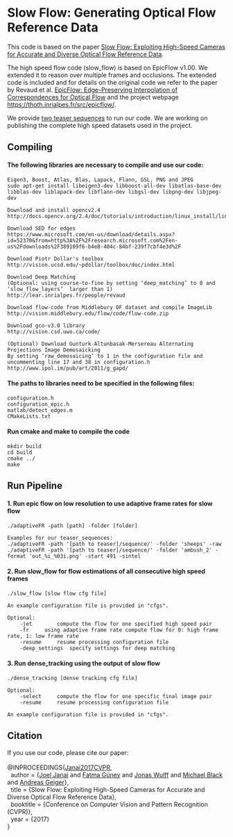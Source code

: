 # Slow Flow: Generating Optical Flow Reference Data

This code is based on the paper [Slow Flow: Exploiting High-Speed Cameras for
Accurate and Diverse Optical Flow Reference Data](http://www.cvlibs.net/publications/Janai2017CVPR.pdf).

The high speed flow code (slow_flow) is based on EpicFlow v1.00. We extended it to reason over multiple frames and occlusions. The extended code is included and for details on the original code we refer to the paper by Revaud et al. [EpicFlow: Edge-Preserving Interpolation of
Correspondences for Optical Flow](https://hal.inria.fr/hal-01142656/document) and the project webpage https://thoth.inrialpes.fr/src/epicflow/.

We provide [two teaser sequences](http://www.cvlibs.net/projects/slow_flow/slow_flow_teaser.zip) to run our code. We are working on publishing the complete high speed datasets used in the project.

## Compiling
#### The following libraries are necessary to compile and use our code:

	Eigen3, Boost, Atlas, Blas, Lapack, Flann, GSL, PNG and JPEG
	sudo apt-get install libeigen3-dev libboost-all-dev libatlas-base-dev libblas-dev liblapack-dev libflann-dev libgsl-dev libpng-dev libjpeg-dev
	 
	Download and install opencv2.4
	http://docs.opencv.org/2.4/doc/tutorials/introduction/linux_install/linux_install.html
	
	Download SED for edges
	https://www.microsoft.com/en-us/download/details.aspx?id=52370&from=http%3A%2F%2Fresearch.microsoft.com%2Fen-us%2Fdownloads%2F389109f6-b4e8-404c-84bf-239f7cbf4e3d%2F

	Download Piotr Dollar's toolbox
	http://vision.ucsd.edu/~pdollar/toolbox/doc/index.html

	Download Deep Matching 
	(Optional: using course-to-fine by setting ‘deep_matching’ to 0 and ‘slow_flow_layers’  larger than 1)
	http://lear.inrialpes.fr/people/revaud
	
	Download flow-code from Middlebury OF dataset and compile ImageLib
	http://vision.middlebury.edu/flow/code/flow-code.zip
	
	Download gco-v3.0 library
	http://vision.csd.uwo.ca/code/
	
	(Optional) Download Gunturk-Altunbasak-Mersereau Alternating Projections Image Demosaicking 
	By setting ‘raw_demosaicing’ to 1 in the configuration file and uncommenting line 17 and 38 in configuration.h
	http://www.ipol.im/pub/art/2011/g_gapd/

#### The paths to libraries need to be specified in the following files:
	configuration.h
	configuration_epic.h
	matlab/detect_edges.m
	CMakeLists.txt 

#### Run cmake and make to compile the code
	mkdir build
	cd build
	cmake ../
	make

## Run Pipeline ###
#### 1. Run epic flow on low resolution to use adaptive frame rates for slow flow
	./adaptiveFR -path [path] -folder [folder]

	Examples for our teaser_sequences:
	./adaptiveFR -path '[path to teaser]/sequence/' -folder 'sheeps' -raw
	./adaptiveFR -path '[path to teaser]/sequence/' -folder 'ambush_2' -format 'out_%i_%03i.png' -start 491 -sintel

#### 2. Run slow_flow for flow estimations of all consecutive high speed frames
	./slow_flow [slow flow cfg file]

	An example configuration file is provided in "cfgs".
	
	Optional: 
		-jet		compute the flow for one specified high speed pair
		-fr		using adaptive frame rate compute flow for 0: high frame rate, 1: low frame rate 
		-resume		resume processing configuration file
		-deep_settings	specify settings for deep matching

#### 3. Run dense_tracking using the output of slow flow 
	./dense_tracking [dense tracking cfg file]

	Optional: 
		-select		compute the flow for one specific final image pair
		-resume		resume processing configuration file

	An example configuration file is provided in "cfgs".

## Citation

If you use our code, please cite our paper:
<br><br>
@INPROCEEDINGS{<a href="http://www.cvlibs.net/publications/Janai2017CVPR.pdf">Janai2017CVPR</a>,<br>
&nbsp; author = {<a href="https://avg.is.tue.mpg.de/person/jjanai" target="blank">Joel Janai</a> and <a href="http://ps.is.tuebingen.mpg.de/person/g%C3%BCney" target="blank">Fatma Güney</a> and <a href="https://ps.is.tuebingen.mpg.de/person/jwulff" target="blank">Jonas Wulff</a> and <a href="http://ps.is.tuebingen.mpg.de/person/black" target="blank">Michael Black</a> and <a href="http://www.cvlibs.net" target="blank">Andreas Geiger</a>},<br>
&nbsp; title = {Slow Flow: Exploiting High-Speed Cameras for Accurate and Diverse Optical Flow Reference Data},<br>&nbsp; booktitle = {Conference on Computer Vision and Pattern	Recognition (CVPR)},<br>
&nbsp; year = {2017}<br>
}
